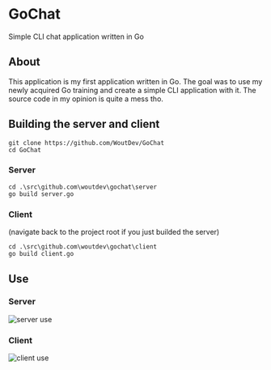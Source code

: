 # GoChat
Simple CLI chat application written in Go

## About  
This application is my first application written in Go. The goal was to use my newly acquired Go training and create a simple CLI application with it. The source code in my opinion is quite a mess tho.

## Building the server and client  
```
git clone https://github.com/WoutDev/GoChat
cd GoChat
```

### Server
```
cd .\src\github.com\woutdev\gochat\server
go build server.go
```

### Client
(navigate back to the project root if you just builded the server)
```
cd .\src\github.com\woutdev\gochat\client
go build client.go
```

## Use
### Server
![server use](https://i.gyazo.com/d6b720579f73010b403aa061fcfab484.png)

### Client
![client use](https://i.gyazo.com/c5781093480ee34117f34bfc64382b1d.png)
